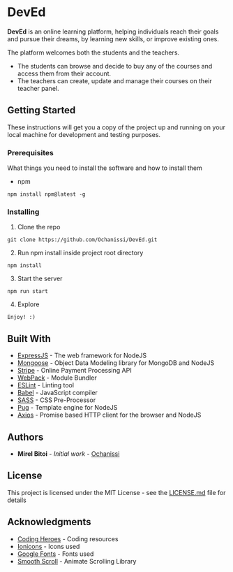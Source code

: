 # DevEd

**DevEd** is an online learning platform, helping individuals reach their goals and pursue their dreams, by learning new skills, or improve existing ones.

The platform welcomes both the students and the teachers.

- The students can browse and decide to buy any of the courses and access them from their account.
- The teachers can create, update and manage their courses on their teacher panel.

## Getting Started

These instructions will get you a copy of the project up and running on your local machine for development and testing purposes.

### Prerequisites

What things you need to install the software and how to install them

- npm

```
npm install npm@latest -g
```

### Installing

1. Clone the repo

```
git clone https://github.com/Ochanissi/DevEd.git
```

2. Run npm install inside project root directory

```
npm install
```

3. Start the server

```
npm run start
```

4. Explore

```
Enjoy! :)
```

## Built With

- [ExpressJS](https://expressjs.com/) - The web framework for NodeJS
- [Mongoose](https://mongoosejs.com/docs/) - Object Data Modeling library for MongoDB and NodeJS
- [Stripe](https://stripe.com/docs/) - Online Payment Processing API
- [WebPack](https://webpack.js.org/) - Module Bundler
- [ESLint](https://eslint.org/docs/user-guide/getting-started/) - Linting tool
- [Babel](https://babeljs.io/docs/) - JavaScript compiler
- [SASS](https://sass-lang.com/) - CSS Pre-Processor
- [Pug](https://pugjs.org/api/getting-started.html) - Template engine for NodeJS
- [Axios](https://github.com/axios/axios) - Promise based HTTP client for the browser and NodeJS

## Authors

- **Mirel Bitoi** - _Initial work_ - [Ochanissi](https://github.com/Ochanissi)

## License

This project is licensed under the MIT License - see the [LICENSE.md](LICENSE.md) file for details

## Acknowledgments

- [Coding Heroes](https://codingheroes.io/resources/) - Coding resources
- [Ionicons](https://ionicons.com/) - Icons used
- [Google Fonts](https://fonts.google.com/) - Fonts used
- [Smooth Scroll](https://github.com/cferdinandi/smooth-scroll) - Animate Scrolling Library
